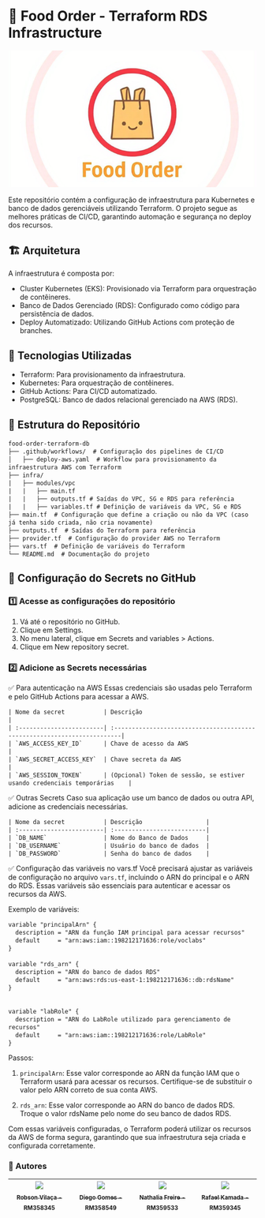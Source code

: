 # :hamburger: Food Order - Terraform RDS Infrastructure
![FoodOrder](foodorder.png?raw=true "FoodOrder")

Este repositório contém a configuração de infraestrutura para Kubernetes e banco de dados gerenciáveis utilizando Terraform. O projeto segue as melhores práticas de CI/CD, garantindo automação e segurança no deploy dos recursos.

## 🏗️ Arquitetura

A infraestrutura é composta por:
- Cluster Kubernetes (EKS): Provisionado via Terraform para orquestração de contêineres.
- Banco de Dados Gerenciado (RDS): Configurado como código para persistência de dados.
- Deploy Automatizado: Utilizando GitHub Actions com proteção de branches.


## 🚀 Tecnologias Utilizadas

- Terraform: Para provisionamento da infraestrutura.
- Kubernetes: Para orquestração de contêineres.
- GitHub Actions: Para CI/CD automatizado.
- PostgreSQL: Banco de dados relacional gerenciado na AWS (RDS).

## 📁 Estrutura do Repositório
```
food-order-terraform-db
├── .github/workflows/  # Configuração dos pipelines de CI/CD
│   ├── deploy-aws.yaml  # Workflow para provisionamento da infraestrutura AWS com Terraform
├── infra/
|   ├── modules/vpc
|   |   ├── main.tf 
|   |   ├── outputs.tf # Saídas do VPC, SG e RDS para referência
|   |   ├── variables.tf # Definição de variáveis da VPC, SG e RDS
├── main.tf  # Configuração que define a criação ou não da VPC (caso já tenha sido criada, não cria novamente)
├── outputs.tf  # Saídas do Terraform para referência
├── provider.tf  # Configuração do provider AWS no Terraform
├── vars.tf  # Definição de variáveis do Terraform
└── README.md  # Documentação do projeto
```

## 🔑 Configuração do Secrets no GitHub

### 1️⃣ Acesse as configurações do repositório
1. Vá até o repositório no GitHub.
2. Clique em Settings.
3. No menu lateral, clique em Secrets and variables > Actions.
4. Clique em New repository secret.

### 2️⃣ Adicione as Secrets necessárias
✅ Para autenticação na AWS
Essas credenciais são usadas pelo Terraform e pelo GitHub Actions para acessar a AWS.

    | Nome da secret           | Descrição                                                                |
    | :------------------------| :------------------------------------------------------------------------|
    | `AWS_ACCESS_KEY_ID`      | Chave de acesso da AWS                                                   |
    | `AWS_SECRET_ACCESS_KEY`  | Chave secreta da AWS                                                     |
    | `AWS_SESSION_TOKEN`      | (Opcional) Token de sessão, se estiver usando credenciais temporárias    |

✅ Outras Secrets
Caso sua aplicação use um banco de dados ou outra API, adicione as credenciais necessárias.

    | Nome da secret           | Descrição                  |
    | :------------------------| :--------------------------|
    | `DB_NAME`                | Nome do Banco de Dados     |
    | `DB_USERNAME`            | Usuário do banco de dados  |
    | `DB_PASSWORD`            | Senha do banco de dados    |

✅ Configuração das variáveis no vars.tf
Você precisará ajustar as variáveis de configuração no arquivo `vars.tf`, incluindo o ARN do principal e o ARN do RDS. Essas variáveis são essenciais para autenticar e acessar os recursos da AWS.

Exemplo de variáveis:
````
variable "principalArn" {
  description = "ARN da função IAM principal para acessar recursos"
  default     = "arn:aws:iam::198212171636:role/voclabs"
}

variable "rds_arn" {
  description = "ARN do banco de dados RDS"
  default     = "arn:aws:rds:us-east-1:198212171636::db:rdsName"
}


variable "labRole" {
  description = "ARN do LabRole utilizado para gerenciamento de recursos"
  default     = "arn:aws:iam::198212171636:role/LabRole"
}
````

Passos:
1. `principalArn`: Esse valor corresponde ao ARN da função IAM que o Terraform usará para acessar os recursos. Certifique-se de substituir o valor pelo ARN correto de sua conta AWS.

2. `rds_arn`: Esse valor corresponde ao ARN do banco de dados RDS. Troque o valor rdsName pelo nome do seu banco de dados RDS.

Com essas variáveis configuradas, o Terraform poderá utilizar os recursos da AWS de forma segura, garantindo que sua infraestrutura seja criada e configurada corretamente.


### :busts_in_silhouette: Autores
| [<img loading="lazy" src="https://avatars.githubusercontent.com/u/96452759?v=4" width=115><br><sub>Robson Vilaça - RM358345</sub>](https://github.com/vilacalima) |  [<img loading="lazy" src="https://avatars.githubusercontent.com/u/16946021?v=4" width=115><br><sub>Diego Gomes - RM358549</sub>](https://github.com/diegogl12) |  [<img loading="lazy" src="https://avatars.githubusercontent.com/u/8690168?v=4" width=115><br><sub>Nathalia Freire - RM359533</sub>](https://github.com/nathaliaifurita) |  [<img loading="lazy" src="https://avatars.githubusercontent.com/u/43392619?v=4" width=115><br><sub>Rafael Kamada - RM359345</sub>](https://github.com/RafaelKamada) |
| :---: | :---: | :---: | :---: |
